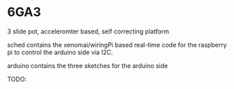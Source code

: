 6GA3
====

3 slide pot, acceleromter based, self correcting platform

sched contains the xenomai/wiringPi based real-time code for the raspberry pi to control the arduino side via I2C.

arduino contains the three sketches for the arduino side

TODO:

